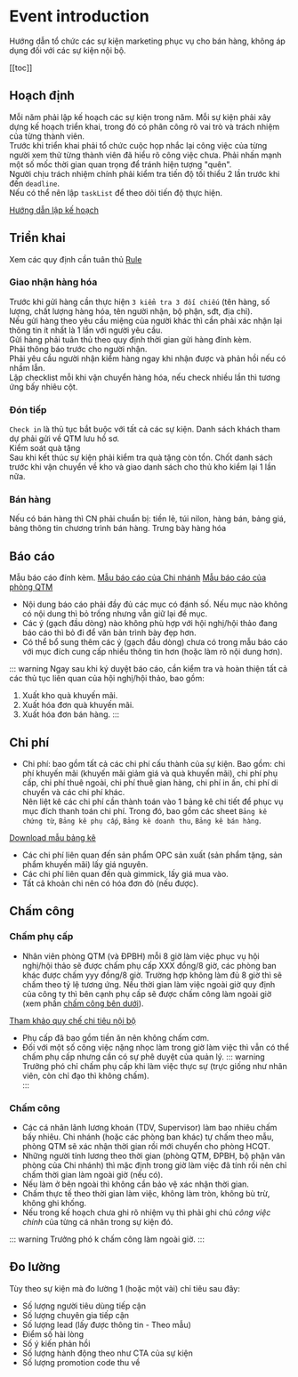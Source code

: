 # Event introduction

Hướng dẫn tổ chức các sự kiện marketing phục vụ cho bán hàng, không áp dụng đối với các sự kiện nội bộ.

[[toc]]

## Hoạch định
Mỗi năm phải lập kế hoạch các sự kiện trong năm.
Mỗi sự kiện phải xây dựng kế hoạch triển khai, trong đó có phân công rõ vai trò và trách nhiệm của từng thành viên.  
Trước khi triển khai phải tổ chức cuộc họp nhắc lại công việc của từng người xem thử từng thành viên đã hiểu rõ công việc chưa. Phải nhấn mạnh một số mốc thời gian quan trọng để tránh hiện tượng "quên".  
Người chịu trách nhiệm chính phải kiểm tra tiến độ tối thiểu 2 lần trước khi đến `deadline`.  
Nếu có thể nên lập `taskList` để theo dõi tiến độ thực hiện.

[Hướng dẫn lập kế hoạch](./plan.md)

## Triển khai
Xem các quy định cần tuân thủ [Rule](./rule.md)
### Giao nhận hàng hóa
Trước khi gửi hàng cần thực hiện `3 kiểm tra 3 đối chiếu` (tên hàng, số lượng, chất lượng hàng hóa, tên người nhận, bộ phận, sđt, địa chỉ).  
Nếu gửi hàng theo yêu cầu miệng của người khác thì cần phải xác nhận lại thông tin ít nhất là 1 lần với người yêu cầu.  
Gửi hàng phải tuân thủ theo quy định thời gian gửi hàng đính kèm.  
Phải thông báo trước cho người nhận.  
Phải yêu cầu người nhận kiểm hàng ngay khi nhận được và phản hồi nếu có nhầm lẫn.  
Lập checklist mỗi khi vận chuyển hàng hóa, nếu check nhiều lần thì tương ứng bấy nhiêu cột.

### Đón tiếp
`Check in` là thủ tục bắt buộc với tất cả các sự kiện. Danh sách khách tham dự phải gửi về QTM lưu hồ sơ.  
Kiểm soát quà tặng  
Sau khi kết thúc sự kiện phải kiểm tra quà tặng còn tồn. Chốt danh sách trước khi vận chuyển về kho và giao danh sách cho thủ kho kiểm lại 1 lần nữa.

### Bán hàng
Nếu có bán hàng thì CN phải chuẩn bị: tiền lẻ, túi nilon, hàng bán, bảng giá, bảng thông tin chương trình bán hàng.
Trưng bày hàng hóa

## Báo cáo
Mẫu báo cáo đính kèm.
[Mẫu báo cáo của Chi nhánh](https://1drv.ms/w/s!AiA8LkFkurxNiEXxUvSgqqmo6Wfd?e=yLbe8y)
[Mẫu báo cáo của phòng QTM](https://1drv.ms/w/s!AiA8LkFkurxNiEQxwNRamlbEbM2Z?e=1unsmv)

* Nội dung báo cáo phải đầy đủ các mục có đánh số. Nếu mục nào không có nội dung thì bỏ trống nhưng vẫn giữ lại đề mục.
* Các ý (gạch đầu dòng) nào không phù hợp với hội nghị/hội thảo đang báo cáo thì bỏ đi để văn bản trình bày đẹp hơn.
* Có thể bổ sung thêm các ý (gạch đầu dòng) chưa có trong mẫu báo cáo với mục đích cung cấp nhiều thông tin hơn (hoặc làm rõ nội dung hơn).

::: warning
Ngay sau khi ký duyệt báo cáo, cần kiểm tra và hoàn thiện tất cả các thủ tục liên quan của hội nghị/hội thảo, bao gồm:
1. Xuất kho quà khuyến mãi.
2. Xuất hóa đơn quà khuyến mãi.
3. Xuất hóa đơn bán hàng.
:::

## Chi phí
* Chi phí: bao gồm tất cả các chi phí cấu thành của sự kiện. Bao gồm: chi phí khuyến mãi (khuyến mãi giảm giá và quà khuyến mãi), chi phí phụ cấp, chi phí thuê ngoài, chi phí thuê gian hàng, chi phí in ấn, chi phí di chuyển và các chi phí khác.  
Nên liệt kê các chi phí cần thành toán vào 1 bảng kê chi tiết để phục vụ mục đích thanh toán chi phí. Trong đó, bao gồm các sheet `Bảng kê chứng từ`, `Bảng kê phụ cấp`, `Bảng kê doanh thu`, `Bảng kê bán hàng`.

[Download mẫu bảng kê](https://www.dropbox.com/s/lw1fas7o39u89wc/B%E1%BA%A3ng%20k%C3%AA.xlsx?dl=0)

* Các chi phí liên quan đến sản phẩm OPC sản xuất (sản phẩm tặng, sản phẩm khuyến mãi) lấy giá nguyên.  
* Các chi phí liên quan đến quà gimmick, lấy giá mua vào.
* Tất cả khoản chi nên có hóa đơn đỏ (nếu được).

## Chấm công

### Chấm phụ cấp
* Nhân viên phòng QTM (và ĐPBH) mỗi 8 giờ làm việc phục vụ hội nghị/hội thảo sẽ được chấm phụ cấp XXX đồng/8 giờ, các phòng ban khác được chấm yyy đồng/8 giờ. Trường hợp không làm đủ 8 giờ thì sẽ chấm theo tỷ lệ tương ứng. Nếu thời gian làm việc ngoài giờ quy định của công ty thì bên cạnh phụ cấp sẽ được chấm công làm ngoài giờ (xem phần [chấm công bên dưới](#cham-cong)).

[Tham khảo quy chế chi tiêu nội bộ](https://1drv.ms/w/s!AiA8LkFkurxNiBeZpJUT0mv-m6iB?e=sVEaRG)

* Phụ cấp đã bao gồm tiền ăn nên không chấm cơm.  
* Đối với một số công việc nặng nhọc làm trong giờ làm việc thì vẫn có thể chấm phụ cấp nhưng cần có sự phê duyệt của quản lý.
::: warning  
Trưởng phó chỉ chấm phụ cấp khi làm việc thực sự (trực giống như nhân viên, còn chỉ đạo thì không chấm).  
:::

### Chấm công
* Các cá nhân lãnh lương khoán (TDV, Supervisor) làm bao nhiêu chấm bấy nhiêu. Chi nhánh (hoặc các phòng ban khác) tự chấm theo mẫu, phòng QTM sẽ xác nhận thời gian rồi mới chuyển cho phòng HCQT.  
* Những người tính lương theo thời gian (phòng QTM, ĐPBH, bộ phận văn phòng của Chi nhánh) thì mặc định trong giờ làm việc đã tính rồi nên chỉ chấm thời gian làm ngoài giờ (nếu có).  
* Nếu làm ở bên ngoài thì không cần bảo vệ xác nhận thời gian.  
* Chấm thực tế theo thời gian làm việc, không làm tròn, không bù trừ, không ghi khống.  
* Nếu trong kế hoạch chưa ghi rõ nhiệm vụ thì phải ghi chú *công việc chính* của từng cá nhân trong sự kiện đó.

::: warning
Trưởng phó k chấm công làm ngoài giờ.
:::

## Đo lường
Tùy theo sự kiện mà đo lường 1 (hoặc một vài) chỉ tiêu sau đây:
* Số lượng người tiêu dùng tiếp cận
* Số lượng chuyên gia tiếp cận
* Số lượng lead (lấy được thông tin - Theo mẫu)
* Điểm số hài lòng
* Số ý kiến phản hồi
* Số lượng hành động theo như CTA của sự kiện
* Số lượng promotion code thu về

